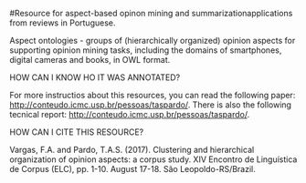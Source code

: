 #Resource for aspect-based opinon mining and summarizationapplications from reviews in Portuguese.


Aspect ontologies - groups of (hierarchically organized) opinion aspects for supporting opinion mining tasks, including the domains of smartphones, digital cameras and books, in OWL format.


HOW CAN I KNOW HO IT WAS ANNOTATED?

For more instructios about this resources, you can read the following paper: http://conteudo.icmc.usp.br/pessoas/taspardo/. There is also the following tecnical report: http://conteudo.icmc.usp.br/pessoas/taspardo/.


HOW CAN I CITE THIS RESOURCE?

Vargas, F.A. and Pardo, T.A.S. (2017). Clustering and hierarchical organization of opinion aspects: a corpus study. XIV Encontro de Linguística de Corpus (ELC), pp. 1-10. August 17-18. São Leopoldo-RS/Brazil.
